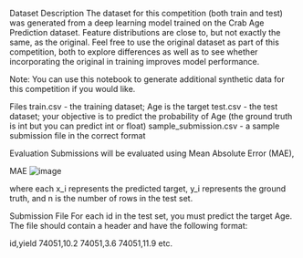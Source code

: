 Dataset Description
The dataset for this competition (both train and test) was generated from a deep learning model trained on the Crab Age Prediction dataset. Feature distributions are close to, but not exactly the same, as the original. Feel free to use the original dataset as part of this competition, both to explore differences as well as to see whether incorporating the original in training improves model performance.

Note: You can use this notebook to generate additional synthetic data for this competition if you would like.

Files
train.csv - the training dataset; Age is the target
test.csv - the test dataset; your objective is to predict the probability of Age (the ground truth is int but you can predict int or float)
sample_submission.csv - a sample submission file in the correct format


Evaluation
Submissions will be evaluated using Mean Absolute Error (MAE),

MAE
![image](https://github.com/rahul2008d/crabAgePredictor/assets/61235079/527e3931-f609-4386-93af-931b1c7874b8)

where each x_i represents the predicted target, y_i represents the ground truth, and n is the number of rows in the test set.

Submission File
For each id in the test set, you must predict the target Age. The file should contain a header and have the following format:

id,yield
74051,10.2
74051,3.6
74051,11.9
etc.
